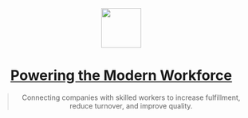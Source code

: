 <div align="center">
  <a href="https://shiftsmart.com" target="_blank">
    <img height="80" src="https://assets-global.website-files.com/602a3f3e454f14956d14543a/602a3f3e454f14254f145467_shiftsmart-logo.svg" />
  </a>

  <h1>
    <a href="https://shiftsmart.com" target="_blank">
        Powering the Modern Workforce
    </a>
  </h1>

  <blockquote align="center">
    Connecting companies with skilled workers to increase fulfillment, reduce turnover, and improve quality.
  </blockquote>
</div>
